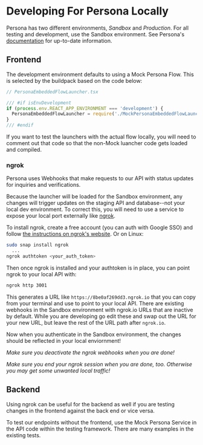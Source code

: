 <!-- TITLE: Developing For Persona Locally -->
<!-- SUBTITLE: A quick guide for devloping for Persona locally -->

# Developing For Persona Locally

Persona has two different environments, *Sandbox* and *Production*. For all testing and development, use the Sandbox environment. See Persona's [documentation](https://docs.withpersona.com/docs/environments) for up-to-date information.

## Frontend

The development environment defaults to using a Mock Persona Flow. This is selected by the buildpack based on the code below:

```typescript
// PersonaEmbeddedFlowLauncher.tsx

/// #if isEnvDevelopment
if (process.env.REACT_APP_ENVIRONMENT === 'development') {
  PersonaEmbeddedFlowLauncher = require('./MockPersonaEmbeddedFlowLauncher').default;
}
/// #endif
```

If you want to test the launchers with the actual flow locally, you will need to comment out that code so that the non-Mock luancher code gets loaded and compiled.

### ngrok

Persona uses Webhooks that make requests to our API with status updates for inquiries and verifications.

Because the launcher will be loaded for the Sandbox environment, any changes will trigger updates on the staging API and database--not your local dev environment. To correct this, you will need to use a service to expose your local port externally like [ngrok](https://ngrok.com).

To install ngrok, create a free account (you can auth with Google SSO) and follow [the instructions on ngrok's website](https://ngrok.com/download). Or on Linux:

```bash
sudo snap install ngrok
  ...
ngrok authtoken <your_auth_token>
```

Then once ngrok is installed and your authtoken is in place, you can point ngrok to your local API with:

```bash
ngrok http 3001
```

This generates a URL like `https://8be0af269dd3.ngrok.io` that you can copy from your terminal and use to point to your local API. There are existing webhooks in the Sandbox environment with ngrok.io URLs that are inactive by default. While you are developing go edit these and swap out the URL for your new URL, but leave the rest of the URL path after `ngrok.io`.

Now when you authenticate in the Sandbox environment, the changes should be reflected in your local enviornment!

_Make sure you deactivate the ngrok webhooks when you are done!_

_Make sure you end your ngrok session when you are done, too. Otherwise you may get some unwanted local traffic!_

## Backend

Using ngrok can be useful for the backend as well if you are testing changes in the frontend against the back end or vice versa.

To test our endpoints without the frontend, use the Mock Persona Service in the API code within the testing framework. There are many examples in the existing tests.
